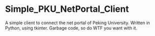 # Simple_PKU_NetPortal_Client
A simple client to connect the net portal of Peking University.
Written in Python, using tkinter.
Garbage code, so do WTF you want with it.
